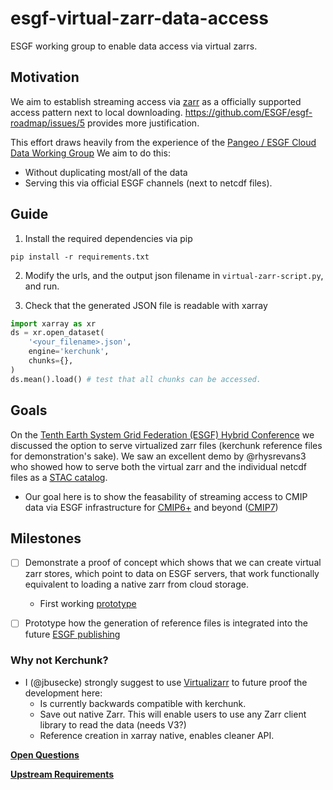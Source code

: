 # esgf-virtual-zarr-data-access
ESGF working group to enable data access via virtual zarrs.

## Motivation
We aim to establish streaming access via [zarr](https://zarr.dev) as a officially supported access pattern next to local downloading. https://github.com/ESGF/esgf-roadmap/issues/5 provides more justification.

This effort draws heavily from the experience of the [Pangeo / ESGF Cloud Data Working Group](https://pangeo-data.github.io/pangeo-cmip6-cloud/)
We aim to do this:
- Without duplicating most/all of the data
- Serving this via official ESGF channels (next to netcdf files).

## Guide

1. Install the required dependencies via pip
```
pip install -r requirements.txt
```

2. Modify the urls, and the output json filename in `virtual-zarr-script.py`, and run. 

3. Check that the generated JSON file is readable with xarray

```python
import xarray as xr
ds = xr.open_dataset(
    '<your_filename>.json', 
    engine='kerchunk',
    chunks={},
)
ds.mean().load() # test that all chunks can be accessed.

```

## Goals

On the [Tenth Earth System Grid Federation (ESGF) Hybrid Conference](https://drive.google.com/file/d/1A43T3iz_49y5xta4ssBaacyqfiwNMNtO/view) we discussed the option to serve virtualized zarr files (kerchunk reference files for demonstration's sake). We saw an excellent demo by @rhysrevans3 who showed how to serve both the virtual zarr and the individual netcdf files as a [STAC catalog](https://stacspec.org/en). 

- Our goal here is to show the feasability of streaming access to CMIP data via ESGF infrastructure for [CMIP6+](https://wcrp-cmip.org/cmip6plus/) and beyond ([CMIP7](https://wcrp-cmip.org/cmip7/))

## Milestones
- [ ] Demonstrate a proof of concept which shows that we can create virtual zarr stores, which point to data on ESGF servers, that work functionally equivalent to loading a native zarr from cloud storage.
    - First working [prototype](https://github.com/jbusecke/esgf-virtual-zarr-data-access/blob/main/notebooks/proof-of-concept.ipynb)
- [ ] Prototype how the generation of reference files is integrated into the future [ESGF publishing](https://github.com/ESGF/esg-publisher)


### Why not Kerchunk?
- I (@jbusecke) strongly suggest to use [Virtualizarr](https://github.com/TomNicholas/VirtualiZarr) to future proof the development here:
  - Is currently backwards compatible with kerchunk.
  - Save out native Zarr. This will enable users to use any Zarr client library to read the data (needs V3?)
  - Reference creation in xarray native, enables cleaner API.
 
**[Open Questions](https://github.com/jbusecke/esgf-virtual-zarr-data-access/labels/question)**

**[Upstream Requirements](https://github.com/jbusecke/esgf-virtual-zarr-data-access/labels/upstream)**
